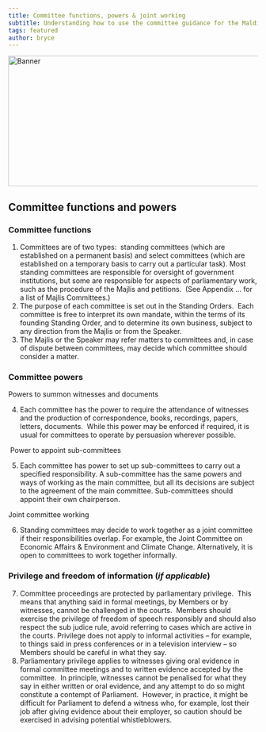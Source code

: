 ```yaml
---
title: Committee functions, powers & joint working
subtitle: Understanding how to use the committee guidance for the Maldives Parliament
tags: featured
author: bryce
---
```


<img src="../../uploads/docs-banner-2.jpg" alt="Banner" width="755" height="263">

<h2><span>Committee functions and powers</span></h2>
<h3><span>Committee functions</span></h3>

<ol>
<li aria-level="2"><span>Committees are of two types:&nbsp; standing committees (which are established on a permanent basis) and select committees (which are established on a temporary basis to carry out a particular task).</span><span> Most standing committees are responsible for oversight of government institutions, but some are responsible for aspects of parliamentary work, such as the procedure of the Majlis and petitions.</span><span>&nbsp; (See Appendix &hellip; for a list of Majlis Committees.)</span></li>
<li aria-level="2"><span>The purpose of each committee is set out in the Standing Orders.&nbsp; Each committee is free to interpret its own mandate, within the terms of its founding Standing Order, and to determine its own business, subject to any direction from the Majlis or from the Speaker.&nbsp;&nbsp;</span></li>
<li aria-level="2"><span>The Majlis or the Speaker may refer matters to committees and, in case of dispute between committees, may decide which committee should consider a matter.</span></li>
</ol>
<h3><span>Committee powers</span></h3>
<p><span>Powers to summon witnesses and documents</span></p>
<ol start="4">
<li aria-level="2"><span>Each committee has the power to require the attendance of witnesses and the production of correspondence, books, recordings, papers, letters, documents.</span><span>&nbsp; While this power may be enforced if required, it is usual for committees to operate by persuasion wherever possible.&nbsp;</span></li>
</ol>
<p>&nbsp;<span>Power to appoint sub-committees</span></p>
<ol start="5">
<li><span>Each committee has power to set up sub-committees to carry out a specified responsibility.</span> <span>A sub-committee has the same powers and ways of working as the&nbsp;main committee, but all its decisions are subject to the agreement of the main committee. Sub-committees should appoint their own chairperson.</span></li>
</ol>
<span>Joint committee working</span>
<ol start="6">
<li aria-level="2"><span>Standing committees may decide to work together as a joint committee if their responsibilities overlap.</span><span> For example, the Joint Committee on Economic Affairs &amp; Environment and Climate Change. Alternatively, it is open to committees to work together informally.</span></li>
</ol>
<h3><span>Privilege and freedom of information (</span><em><span>if applicable</span></em><span>)&nbsp;</span></h3>
<ol start="7">
<li aria-level="2"><span>Committee proceedings are protected by parliamentary privilege.</span><span>&nbsp; This means that anything said in formal meetings, by Members or by witnesses, cannot be challenged in the courts.&nbsp; Members should exercise the privilege of freedom of speech responsibly and should also respect the sub judice rule, avoid referring to cases which are active in the courts. Privilege does not apply to informal activities &ndash; for example, to things said in press conferences or in a television interview &ndash; so Members should be careful in what they say.</span></li>
<li aria-level="2"><span>Parliamentary privilege applies to witnesses giving oral evidence in formal committee meetings and to written evidence accepted by the committee.</span><span>&nbsp; In principle, witnesses cannot be penalised for what they say in either written or oral evidence, and any attempt to do so might constitute a contempt of Parliament.&nbsp; However, in practice, it might be difficult for Parliament to defend a witness who, for example, lost their job after giving evidence about their employer, so caution should be exercised in advising potential whistleblowers.</span></li>
</ol>